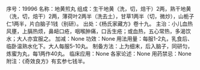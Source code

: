 序号：19996
名称：地黄煎丸
组成：生干地黄（洗，切，焙干）2两，熟干地黄（洗，切，焙干）2两，薄荷叶2两半（洗去土），甘草1两半（切，微炒），山栀子仁1两半，片白脑子1钱（别研）。
出处：《杨氏家藏方》卷十九。
主治：小儿血热风壅，上膈热烦，鼻衄口疮，咽喉肿痛，口舌生疮；或血热，五心常热，多渴饮水；大人亦宜服之。
加减：None
功效：None
用法用量：每服1-2丸，乳食后、临卧温熟水化下。大人每服5-10丸。
制备方法：上为细末，后入脑子，同研匀，炼蜜为丸，每1两作40丸。
临床应用：None
各家论述：None
用药禁忌：None
附注：《奇效良方》有玄参七钱半。
